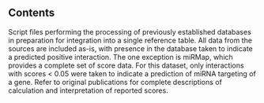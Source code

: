 ## Contents ##

Script files performing the processing of previously established databases in preparation for integration
into a single reference table. All data from the sources are included as-is, with presence in the database
taken to indicate a predicted positive interaction. The one exception is miRMap, which provides a complete
set of score data. For this dataset, only interactions with scores < 0.05 were taken to indicate a prediction
of miRNA targeting of a gene. Refer to original publications for complete descriptions of calculation and
interpretation of reported scores.
